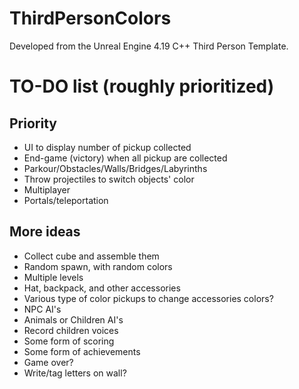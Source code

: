 # ThirdPersonColors

Developed from the Unreal Engine 4.19 C++ Third Person Template.

# TO-DO list (roughly prioritized)
## Priority
- UI to display number of pickup collected
- End-game (victory) when all pickup are collected
- Parkour/Obstacles/Walls/Bridges/Labyrinths
- Throw projectiles to switch objects' color
- Multiplayer
- Portals/teleportation

## More ideas
- Collect cube and assemble them
- Random spawn, with random colors
- Multiple levels
- Hat, backpack, and other accessories
- Various type of color pickups to change accessories colors?
- NPC AI's
- Animals or Children AI's
- Record children voices
- Some form of scoring
- Some form of achievements
- Game over?
- Write/tag letters on wall?